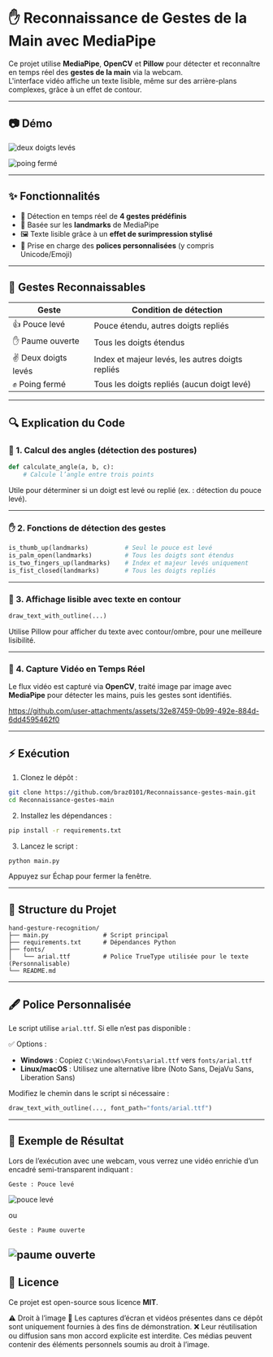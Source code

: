 
# ✋ Reconnaissance de Gestes de la Main avec MediaPipe

Ce projet utilise **MediaPipe**, **OpenCV** et **Pillow** pour détecter et reconnaître en temps réel des **gestes de la main** via la webcam.  
L'interface vidéo affiche un texte lisible, même sur des arrière-plans complexes, grâce à un effet de contour.

---

## 📷 Démo

![deux doigts levés](https://github.com/user-attachments/assets/29c9bf7a-2230-403a-8c29-23695b77dd37)

![poing fermé](https://github.com/user-attachments/assets/41e28134-fd78-4761-95a4-a6ee8cb508e9)

---

## ✨ Fonctionnalités

- 🎯 Détection en temps réel de **4 gestes prédéfinis**
- 🧠 Basée sur les **landmarks** de MediaPipe
- 🖼️ Texte lisible grâce à un **effet de surimpression stylisé**
- 🎨 Prise en charge des **polices personnalisées** (y compris Unicode/Emoji)

---

## 🧠 Gestes Reconnaissables

| Geste              | Condition de détection                                      |
|--------------------|-------------------------------------------------------------|
| 👍 Pouce levé       | Pouce étendu, autres doigts repliés                         |
| ✋ Paume ouverte    | Tous les doigts étendus                                     |
| ✌️ Deux doigts levés | Index et majeur levés, les autres doigts repliés            |
| ✊ Poing fermé       | Tous les doigts repliés (aucun doigt levé)                  |

---

## 🔍 Explication du Code

### 📐 1. Calcul des angles (détection des postures)

```python
def calculate_angle(a, b, c):
    # Calcule l’angle entre trois points
```

Utile pour déterminer si un doigt est levé ou replié (ex. : détection du pouce levé).

---

### ✋ 2. Fonctions de détection des gestes

```python
is_thumb_up(landmarks)          # Seul le pouce est levé
is_palm_open(landmarks)         # Tous les doigts sont étendus
is_two_fingers_up(landmarks)    # Index et majeur levés uniquement
is_fist_closed(landmarks)       # Tous les doigts repliés
```

---

### 🎨 3. Affichage lisible avec texte en contour

```python
draw_text_with_outline(...)
```

Utilise Pillow pour afficher du texte avec contour/ombre, pour une meilleure lisibilité.

---

### 🎥 4. Capture Vidéo en Temps Réel

Le flux vidéo est capturé via **OpenCV**, traité image par image avec **MediaPipe** pour détecter les mains, puis les gestes sont identifiés.


https://github.com/user-attachments/assets/32e87459-0b99-492e-884d-6dd4595462f0


---

## ⚡ Exécution

1. Clonez le dépôt :
```bash
git clone https://github.com/braz0101/Reconnaissance-gestes-main.git
cd Reconnaissance-gestes-main
```

2. Installez les dépendances :
```bash
pip install -r requirements.txt
```

3. Lancez le script :
```bash
python main.py
```

Appuyez sur Échap pour fermer la fenêtre.

---

## 📁 Structure du Projet

```
hand-gesture-recognition/
├── main.py               # Script principal
├── requirements.txt      # Dépendances Python
├── fonts/
│   └── arial.ttf         # Police TrueType utilisée pour le texte (Personnalisable)
└── README.md             
```

---

## 🖋️ Police Personnalisée

Le script utilise `arial.ttf`. Si elle n’est pas disponible :

✅ Options :

- **Windows** : Copiez `C:\Windows\Fonts\arial.ttf` vers `fonts/arial.ttf`
- **Linux/macOS** : Utilisez une alternative libre (Noto Sans, DejaVu Sans, Liberation Sans)

Modifiez le chemin dans le script si nécessaire :

```python
draw_text_with_outline(..., font_path="fonts/arial.ttf")
```

---

## 🧪 Exemple de Résultat

Lors de l’exécution avec une webcam, vous verrez une vidéo enrichie d’un encadré semi-transparent indiquant :

```
Geste : Pouce levé
```
![pouce levé](https://github.com/user-attachments/assets/fde029e6-c16c-4129-94dc-fd8eb6df4de5)

ou
```
Geste : Paume ouverte
```
![paume ouverte](https://github.com/user-attachments/assets/5e599413-37c1-4fcf-a32f-8b271b4a959d)
---

## 📜 Licence

Ce projet est open-source sous licence **MIT**.

⚠️ Droit à l’image
📸 Les captures d’écran et vidéos présentes dans ce dépôt sont uniquement fournies à des fins de démonstration.
❌ Leur réutilisation ou diffusion sans mon accord explicite est interdite.
Ces médias peuvent contenir des éléments personnels soumis au droit à l’image.
